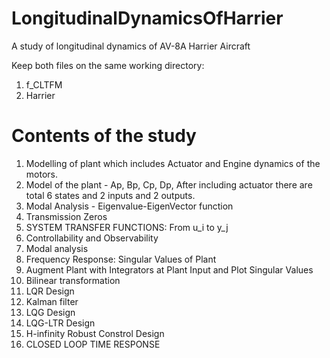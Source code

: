 # LongitudinalDynamicsOfHarrier
A study of longitudinal dynamics of AV-8A Harrier Aircraft 

Keep both files on the same working directory:
1. f_CLTFM
2. Harrier

# Contents of the study

1. Modelling of plant which includes Actuator and Engine dynamics of the motors.
2. Model of the plant - Ap, Bp, Cp, Dp, After including actuator there are total 6 states and 2 inputs and 2 outputs.
3. Modal Analysis - Eigenvalue-EigenVector function
4. Transmission Zeros
5. SYSTEM TRANSFER FUNCTIONS: From u_i to y_j
6. Controllability and Observability
7. Modal analysis
8. Frequency Response: Singular Values of Plant
9. Augment Plant with Integrators at Plant Input and Plot Singular Values
10. Bilinear transformation
11. LQR Design
12. Kalman filter
13. LQG Design
14. LQG-LTR Design
15. H-infinity Robust Constrol Design
16. CLOSED LOOP TIME RESPONSE 
